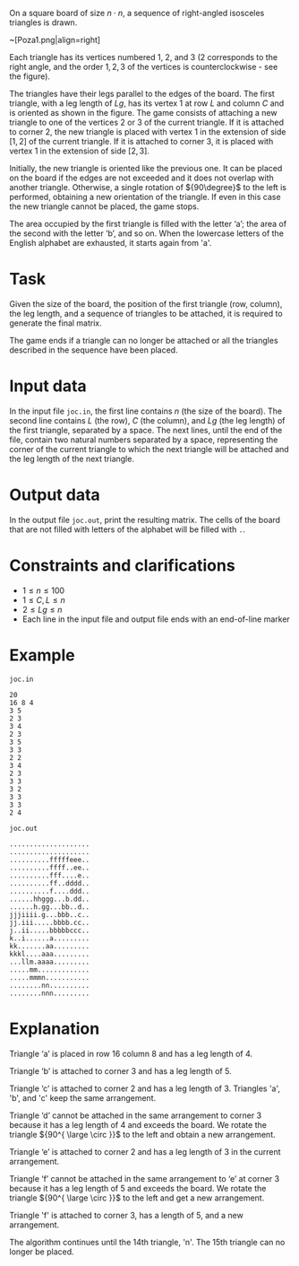 On a square board of size $n \cdot n$, a sequence of right-angled isosceles triangles is drawn.

~[Poza1.png|align=right]

Each triangle has its vertices numbered $1$, $2$, and $3$ ($2$ corresponds to the right angle, and the order $1, 2, 3$ of the vertices is counterclockwise - see the figure).

The triangles have their legs parallel to the edges of the board. The first triangle, with a leg length of $Lg$, has its vertex $1$ at row $L$ and column $C$ and is oriented as shown in the figure.
The game consists of attaching a new triangle to one of the vertices $2$ or $3$ of the current triangle. If it is attached to corner $2$, the new triangle is placed with vertex $1$ in the extension of side $[1,2]$ of the current triangle. If it is attached to corner $3$, it is placed with vertex $1$ in the extension of side $[2,3]$.

Initially, the new triangle is oriented like the previous one. It can be placed on the board if the edges are not exceeded and it does not overlap with another triangle. Otherwise, a single rotation of ${90\degree}$ to the left is performed, obtaining a new orientation of the triangle. If even in this case the new triangle cannot be placed, the game stops.

The area occupied by the first triangle is filled with the letter ‘a’; the area of the second with the letter ‘b’, and so on. When the lowercase letters of the English alphabet are exhausted, it starts again from 'a'.

# Task

Given the size of the board, the position of the first triangle (row, column), the leg length, and a sequence of triangles to be attached, it is required to generate the final matrix.

The game ends if a triangle can no longer be attached or all the triangles described in the sequence have been placed.

# Input data

In the input file `joc.in`, the first line contains $n$ (the size of the board). The second line contains $L$ (the row), $C$ (the column), and $Lg$ (the leg length) of the first triangle, separated by a space. The next lines, until the end of the file, contain two natural numbers separated by a space, representing the corner of the current triangle to which the next triangle will be attached and the leg length of the next triangle.

# Output data

In the output file `joc.out`, print the resulting matrix. The cells of the board that are not filled with letters of the alphabet will be filled with `.`.

# Constraints and clarifications

* $1 \leq n \leq 100$
* $1 \leq C, L \leq n$
* $2 \leq Lg \leq n$
* Each line in the input file and output file ends with an end-of-line marker

# Example

`joc.in`
```
20
16 8 4
3 5
2 3
3 4
2 3
3 5
3 3
2 2
3 4
2 3
3 3
3 2
3 3
3 3
2 4
```

`joc.out`
```
....................
....................
..........fffffeee..
..........ffff..ee..
..........fff....e..
..........ff..dddd..
..........f....ddd..
......hhggg...b.dd..
......h.gg...bb..d..
jjjiiii.g...bbb..c..
jj.iii.....bbbb.cc..
j..ii.....bbbbbccc..
k..i......a.........
kk.......aa.........
kkkl....aaa.........
...llm.aaaa.........
.....mm.............
.....mmmn...........
........nn..........
........nnn.........
```

# Explanation

Triangle ‘a’ is placed in row $16$ column $8$ and has a leg length of $4$.

Triangle ‘b’ is attached to corner $3$ and has a leg length of $5$.

Triangle ‘c’ is attached to corner $2$ and has a leg length of $3$. Triangles 'a', 'b', and 'c' keep the same arrangement.

Triangle ‘d’ cannot be attached in the same arrangement to corner $3$ because it has a leg length of $4$ and exceeds the board. We rotate the triangle ${90^{ \large \circ }}$ to the left and obtain a new arrangement.

Triangle ‘e’ is attached to corner $2$ and has a leg length of $3$ in the current arrangement.

Triangle ‘f’ cannot be attached in the same arrangement to ‘e’ at corner $3$ because it has a leg length of $5$ and exceeds the board. We rotate the triangle ${90^{ \large \circ }}$ to the left and get a new arrangement.

Triangle 'f' is attached to corner $3$, has a length of $5$, and a new arrangement.

The algorithm continues until the 14th triangle, 'n'. The 15th triangle can no longer be placed.